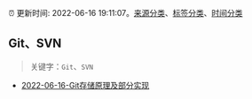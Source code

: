 :alarm_clock: 更新时间: 2022-06-16 19:11:07。[来源分类](../README.md)、[标签分类](../TAGS.md)、[时间分类](../TIMELINE.md)

## Git、SVN


> 关键字：`Git`、`SVN`



- [2022-06-16-Git存储原理及部分实现](https://toutiao.io/k/ztcw9lm) 